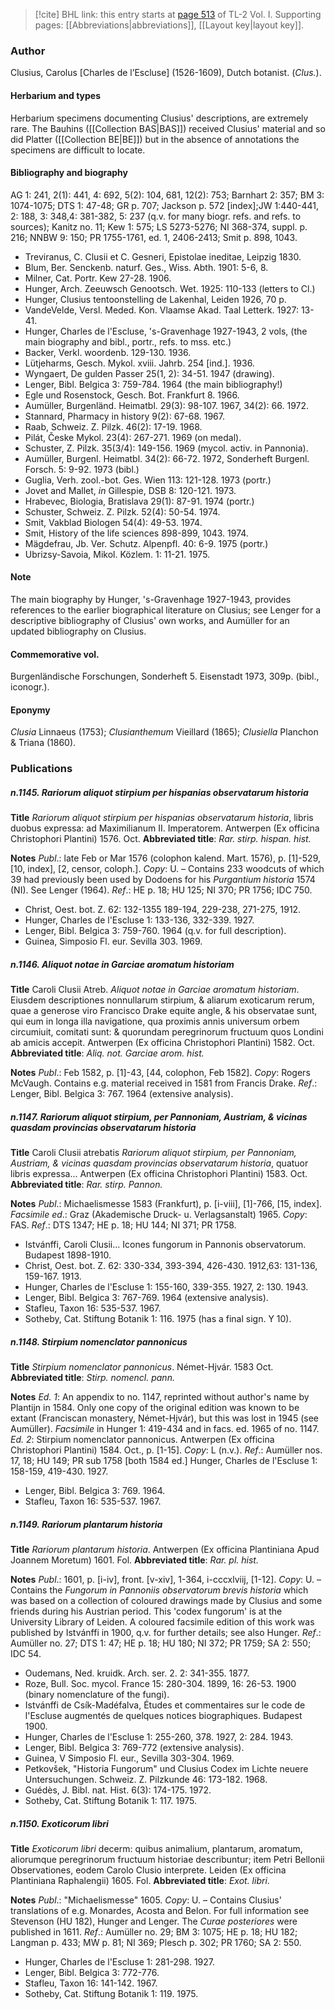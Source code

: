 > [!cite] BHL link: this entry starts at [page 513](https://www.biodiversitylibrary.org/item/103414#page/561/mode/1up) of TL-2 Vol. I.
> Supporting pages: [[Abbreviations|abbreviations]], [[Layout key|layout key]].

### Author

Clusius, Carolus \[Charles de l’Escluse\] (1526-1609), Dutch botanist. (*Clus.*).

#### Herbarium and types

Herbarium specimens documenting Clusius' descriptions, are extremely rare. The Bauhins ([[Collection BAS|BAS]]) received Clusius' material and so did Platter ([[Collection BE|BE]]) but in the absence of annotations the specimens are difficult to locate.

#### Bibliography and biography

AG 1: 241, 2(1): 441, 4: 692, 5(2): 104, 681, 12(2): 753; Barnhart 2: 357; BM 3: 1074-1075; DTS 1: 47-48; GR p. 707; Jackson p. 572 \[index\];JW 1:440-441, 2: 188, 3: 348,4: 381-382, 5: 237 (q.v. for many biogr. refs. and refs. to sources); Kanitz no. 11; Kew 1: 575; LS 5273-5276; NI 368-374, suppl. p. 216; NNBW 9: 150; PR 1755-1761, ed. 1, 2406-2413; Smit p. 898, 1043.
- Treviranus, C. Clusii et C. Gesneri, Epistolae ineditae, Leipzig 1830.
- Blum, Ber. Senckenb. naturf. Ges., Wiss. Abth. 1901: 5-6, 8.
- Milner, Cat. Portr. Kew 27-28. 1906.
- Hunger, Arch. Zeeuwsch Genootsch. Wet. 1925: 110-133 (letters to Cl.)
- Hunger, Clusius tentoonstelling de Lakenhal, Leiden 1926, 70 p.
- VandeVelde, Versl. Meded. Kon. Vlaamse Akad. Taal Letterk. 1927: 13-41.
- Hunger, Charles de l'Escluse, 's-Gravenhage 1927-1943, 2 vols, (the main biography and bibl., portr., refs. to mss. etc.)
- Backer, Verkl. woordenb. 129-130. 1936.
- Lütjeharms, Gesch. Mykol. xviii. Jahrb. 254 \[ind.\]. 1936.
- Wyngaert, De gulden Passer 25(1, 2): 34-51. 1947 (drawing).
- Lenger, Bibl. Belgica 3: 759-784. 1964 (the main bibliography!)
- Egle und Rosenstock, Gesch. Bot. Frankfurt 8. 1966.
- Aumüller, Burgenländ. Heimatbl. 29(3): 98-107. 1967, 34(2): 66. 1972.
- Stannard, Pharmacy in history 9(2): 67-68. 1967.
- Raab, Schweiz. Z. Pilzk. 46(2): 17-19. 1968.
- Pilát, Česke Mykol. 23(4): 267-271. 1969 (on medal).
- Schuster, Z. Pilzk. 35(3/4): 149-156. 1969 (mycol. activ. in Pannonia).
- Aumüller, Burgenl. Heimatbl. 34(2): 66-72. 1972, Sonderheft Burgenl. Forsch. 5: 9-92. 1973 (bibl.)
- Guglia, Verh. zool.-bot. Ges. Wien 113: 121-128. 1973 (portr.)
- Jovet and Mallet, *in* Gillespie, DSB 8: 120-121. 1973.
- Hrabevec, Biologia, Bratislava 29(1): 87-91. 1974 (portr.)
- Schuster, Schweiz. Z. Pilzk. 52(4): 50-54. 1974.
- Smit, Vakblad Biologen 54(4): 49-53. 1974.
- Smit, History of the life sciences 898-899, 1043. 1974.
- Mägdefrau, Jb. Ver. Schutz. Alpenpfl. 40: 6-9. 1975 (portr.)
- Ubrizsy-Savoia, Mikol. Közlem. 1: 11-21. 1975.

#### Note

The main biography by Hunger, 's-Gravenhage 1927-1943, provides references to the earlier biographical literature on Clusius; see Lenger for a descriptive bibliography of Clusius' own works, and Aumüller for an updated bibliography on Clusius.

#### Commemorative vol.

Burgenländische Forschungen, Sonderheft 5. Eisenstadt 1973, 309p. (bibl., iconogr.).

#### Eponymy

*Clusia* Linnaeus (1753); *Clusianthemum* Vieillard (1865); *Clusiella* Planchon & Triana (1860).

### Publications

##### n.1145. Rariorum aliquot stirpium per hispanias observatarum historia

**Title**
*Rariorum aliquot stirpium per hispanias observatarum historia*, libris duobus expressa: ad Maximilianum II. Imperatorem. Antwerpen (Ex officina Christophori Plantini) 1576. Oct.
**Abbreviated title**: *Rar. stirp. hispan. hist.*

**Notes**
*Publ*.: late Feb or Mar 1576 (colophon kalend. Mart. 1576), p. \[1\]-529, \[10, index\], \[2, censor, coloph.\]. *Copy*: U. – Contains 233 woodcuts of which 39 had previously been used by Dodoens for his *Purgantium historia* 1574 (NI). See Lenger (1964).
*Ref*.: HE p. 18; HU 125; NI 370; PR 1756; IDC 750.
- Christ, Oest. bot. Z. 62: 132-1355 189-194, 229-238, 271-275, 1912.
- Hunger, Charles de l'Escluse 1: 133-136, 332-339. 1927.
- Lenger, Bibl. Belgica 3: 759-760. 1964 (q.v. for full description).
- Guinea, Simposio Fl. eur. Sevilla 303. 1969.

##### n.1146. Aliquot notae in Garciae aromatum historiam

**Title**
Caroli Clusii Atreb. *Aliquot notae in Garciae aromatum historiam*. Eiusdem descriptiones nonnullarum stirpium, & aliarum exoticarum rerum, quae a generose viro Francisco Drake equite angle, & his observatae sunt, qui eum in longa illa navigatione, qua proximis annis universum orbem circumiuit, comitati sunt: & quorundam peregrinorum fructuum quos Londini ab amicis accepit. Antwerpen (Ex officina Christophori Plantini) 1582. Oct.
**Abbreviated title**: *Aliq. not. Garciae arom. hist.*

**Notes**
*Publ*.: Feb 1582, p. \[1\]-43, \[44, colophon, Feb 1582\]. *Copy*: Rogers McVaugh. Contains e.g. material received in 1581 from Francis Drake.
*Ref*.: Lenger, Bibl. Belgica 3: 767. 1964 (extensive analysis).

##### n.1147. Rariorum aliquot stirpium, per Pannoniam, Austriam, & vicinas quasdam provincias observatarum historia

**Title**
Caroli Clusii atrebatis *Rariorum aliquot stirpium, per Pannoniam, Austriam, & vicinas quasdam provincias observatarum historia*, quatuor libris expressa... Antwerpen (Ex officina Christophori Plantini) 1583. Oct.
**Abbreviated title**: *Rar. stirp. Pannon.*

**Notes**
*Publ*.: Michaelismesse 1583 (Frankfurt), p. \[i-viii\], \[1\]-766, \[15, index\].
*Facsimile ed*.: Graz (Akademische Druck- u. Verlagsanstalt) 1965. *Copy*: FAS.
*Ref*.: DTS 1347; HE p. 18; HU 144; NI 371; PR 1758.
- Istvánffi, Caroli Clusii... Icones fungorum in Pannonis observatorum. Budapest 1898-1910.
- Christ, Oest. bot. Z. 62: 330-334, 393-394, 426-430. 1912,63: 131-136, 159-167. 1913.
- Hunger, Charles de l'Escluse 1: 155-160, 339-355. 1927, 2: 130. 1943.
- Lenger, Bibl. Belgica 3: 767-769. 1964 (extensive analysis).
- Stafleu, Taxon 16: 535-537. 1967.
- Sotheby, Cat. Stiftung Botanik 1: 116. 1975 (has a final sign. Y 10).

##### n.1148. Stirpium nomenclator pannonicus

**Title**
*Stirpium nomenclator pannonicus*. Német-Hjvár. 1583 Oct.
**Abbreviated title**: *Stirp. nomencl. pann.*

**Notes**
*Ed. 1*: An appendix to no. 1147, reprinted without author's name by Plantijn in 1584. Only one copy of the original edition was known to be extant (Franciscan monastery, Német-Hjvár), but this was lost in 1945 (see Aumüller). *Facsimile* in Hunger 1: 419-434 and in facs. ed. 1965 of no. 1147.
*Ed. 2*: Stirpium nomenclator pannonicus. Antwerpen (Ex officina Christophori Plantini) 1584. Oct., p. \[1-15\]. *Copy*: L (n.v.).
*Ref*.: Aumüller nos. 17, 18; HU 149; PR sub 1758 \[both 1584 ed.\] Hunger, Charles de l'Escluse 1: 158-159, 419-430. 1927.
- Lenger, Bibl. Belgica 3: 769. 1964.
- Stafleu, Taxon 16: 535-537. 1967.

##### n.1149. Rariorum plantarum historia

**Title**
*Rariorum plantarum historia*. Antwerpen (Ex officina Plantiniana Apud Joannem Moretum) 1601. Fol.
**Abbreviated title**: *Rar. pl. hist.*

**Notes**
*Publ*.: 1601, p. \[i-iv\], front. \[v-xiv\], 1-364, i-cccxlviij, \[1-12\]. *Copy*: U. – Contains the *Fungorum in Pannoniis observatorum brevis historia* which was based on a collection of coloured drawings made by Clusius and some friends during his Austrian period. This 'codex fungorum' is at the University Library of Leiden. A coloured facsimile edition of this work was published by Istvánffi in 1900, q.v. for further details; see also Hunger.
*Ref*.: Aumüller no. 27; DTS 1: 47; HE p. 18; HU 180; NI 372; PR 1759; SA 2: 550; IDC 54.
- Oudemans, Ned. kruidk. Arch. ser. 2. 2: 341-355. 1877.
- Roze, Bull. Soc. mycol. France 15: 280-304. 1899, 16: 26-53. 1900 (binary nomenclature of the fungi).
- Istvánffi de Csík-Madéfalva, Études et commentaires sur le code de l'Escluse augmentés de quelques notices biographiques. Budapest 1900.
- Hunger, Charles de l'Escluse 1: 255-260, 378. 1927, 2: 284. 1943.
- Lenger, Bibl. Belgica 3: 769-772 (extensive analysis).
- Guinea, V Simposio Fl. eur., Sevilla 303-304. 1969.
- Petkovšek, "Historia Fungorum" und Clusius Codex im Lichte neuere Untersuchungen. Schweiz. Z. Pilzkunde 46: 173-182. 1968.
- Guédès, J. Bibl. nat. Hist. 6(3): 174-175. 1972.
- Sotheby, Cat. Stiftung Botanik 1: 117. 1975.

##### n.1150. Exoticorum libri

**Title**
*Exoticorum libri* decerm: quibus animalium, plantarum, aromatum, aliorumque peregrinorum fructuum historiae describuntur; item Petri Bellonii Observationes, eodem Carolo Clusio interprete. Leiden (Ex officina Plantiniana Raphalengii) 1605. Fol.
**Abbreviated title**: *Exot. libri*.

**Notes**
*Publ*.: "Michaelismesse" 1605. *Copy*: U. – Contains Clusius' translations of e.g. Monardes, Acosta and Belon. For full information see Stevenson (HU 182), Hunger and Lenger. The *Curae posteriores* were published in 1611.
*Ref*.: Aumüller no. 29; BM 3: 1075; HE p. 18; HU 182; Langman p. 433; MW p. 81; NI 369; Plesch p. 302; PR 1760; SA 2: 550.
- Hunger, Charles de l'Escluse 1: 281-298. 1927.
- Lenger, Bibl. Belgica 3: 772-776.
- Stafleu, Taxon 16: 141-142. 1967.
- Sotheby, Cat. Stiftung Botanik 1: 119. 1975.

